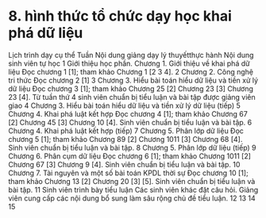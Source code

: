 # 8. hình thức tổ chức dạy học khai phá dữ liệu
Lịch trình dạy cụ thể Tuần Nội dung giảng dạy lý thuyếtthực hành Nội dung sinh viên tự học 1 Giới thiệu học phần. Chương 1. Giới thiệu về khai phá dữ liệu Đọc chương 1 \[1\]; tham khảo Chương 1 \[2 3 4\]. 2 Chương 2. Công nghệ tri thức Đọc chương 2 [1] 3 Chương 3. Hiểu bài toán hiểu dữ liệu và tiền xử lý dữ liệu Đọc chương 3 [1]; tham khảo Chương 25 [2] Chương 23 [3] Chương 23 [4]. Từ tuần thứ 4 sinh viên chuẩn bị tiểu luận và bài tập được giảng viên giao 4 Chương 3. Hiểu bài toán hiểu dữ liệu và tiền xử lý dữ liệu (tiếp) 5 Chương 4. Khai phá luật kết hợp Đọc chương 4 [1]; tham khảo Chương 67 [2] Chương 45 [3] Chương 10 [4]. Sinh viên chuẩn bị tiểu luận và bài tập. 6 Chương 4. Khai phá luật kết hợp (tiếp) 7 Chương 5. Phân lớp dữ liệu Đọc chương 5 [1]; tham khảo Chương 89 [2] Chương 1011 [3] Chương 68 [4]. Sinh viên chuẩn bị tiểu luận và bài tập. 8 Chương 5. Phân lớp dữ liệu (tiếp) 9 Chương 6. Phân cụm dữ liệu Đọc chương 6 [1]; tham khảo Chương 1011 [2] Chương 67 [3] Chương 9 [4]. Sinh viên chuẩn bị tiểu luận và bài tập. 10 Chương 7. Tài nguyên và một số bài toán KPDL thời sự Đọc chương 10 [1]; tham khảo Chương 13 [2] Chương 20 [3] [5]. Sinh viên chuẩn bị tiểu luận và bài tập. 11 Sinh viên trình bày tiểu luận Các sinh viên khác đặt câu hỏi. Giảng viên cung cấp các nội dung bổ sung làm sâu rộng chủ đề tiểu luận. 12 13 14 15

